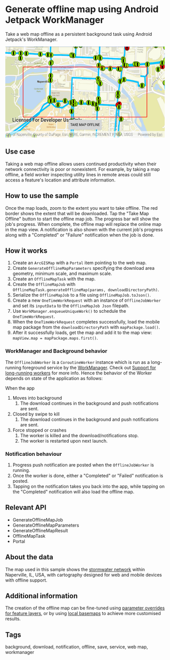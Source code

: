 # Generate offline map using Android Jetpack WorkManager

Take a web map offline as a persistent background task using Android Jetpack's WorkManager.

![Image of generate offline map using Android Jetpack WorkManager](generate-offline-map-using-android-jetpack-workmanager.png)

## Use case

Taking a web map offline allows users continued productivity when their network connectivity is poor or nonexistent. For example, by taking a map offline, a field worker inspecting utility lines in remote areas could still access a feature's location and attribute information.

## How to use the sample

Once the map loads, zoom to the extent you want to take offline. The red border shows the extent that will be downloaded. Tap the "Take Map Offline" button to start the offline map job. The progress bar will show the job's progress. When complete, the offline map will replace the online map in the map view. A notification is also shown with the current job's progress along with a "Completed" or "Failure" notification when the job is done.

## How it works

1. Create an `ArcGISMap` with a `Portal` item pointing to the web map.
2. Create `GenerateOfflineMapParameters` specifying the download area geometry, minimum scale, and maximum scale.
3. Create an `OfflineMapTask` with the map.
4. Create the `OfflineMapJob` with `OfflineMapTask.generateOfflineMap(params, downloadDirectoryPath)`.
5. Serialize the `OfflineMapJob` to a file using `OfflineMapJob.toJson()`.
6. Create a new `OneTimeWorkRequest` with an instance of `OfflineJobWorker` and set its `inputData` to the `OfflineMapJob Json` filepath.
7. Use `WorkManager.enqueueUniqueWork()` to schedule the `OneTimeWorkRequest`.
8. When the `OneTimeWorkRequest` completes successfully, load the mobile map package from the `downloadDirectoryPath` with `mapPackage.load()`.
9. After it successfully loads, get the map and add it to the map view: `mapView.map = mapPackage.maps.first()`.

### WorkManager and Background behavior

The `OfflineJobWorker` is a `CoroutineWorker` instance which is run as a long-running foreground service by the [WorkManager](https://developer.android.com/topic/libraries/architecture/workmanager). Check out [Support for long-running workers](https://developer.android.com/guide/background/persistent/how-to/long-running) for more info. Hence the behavior of the Worker depends on state of the application as follows:

When the app

1. Moves into background
   1. The download continues in the background and push notifications are sent.
2. Closed by swipe to kill
   1. The download continues in the background and push notifications are sent.
3. Force stopped or crashes
   1. The worker is killed and the download/notifications stop.
   2. The worker is restarted upon next launch.

### Notification behaviour

1. Progress push notification are posted when the `OfflineJobWorker` is running.
2. Once the worker is done, either a "Completed" or "Failed" notification is posted.
3. Tapping on the notification takes you back into the app, while tapping on the "Completed" notification will also load the offline map.

## Relevant API

* GenerateOfflineMapJob
* GenerateOfflineMapParameters
* GenerateOfflineMapResult
* OfflineMapTask
* Portal

## About the data

The map used in this sample shows the [stormwater network](https://arcgisruntime.maps.arcgis.com/home/item.html?id=acc027394bc84c2fb04d1ed317aac674) within Naperville, IL, USA, with cartography designed for web and mobile devices with offline support.

## Additional information

The creation of the offline map can be fine-tuned using [parameter overrides for feature layers](https://github.com/Esri/arcgis-runtime-samples-android/tree/master/java/generate-offline-map-overrides), or by using [local basemaps](https://github.com/Esri/arcgis-runtime-samples-android/tree/master/java/generate-offline-map-with-local-basemap)
to achieve more customised results.

## Tags

background, download, notification, offline, save, service, web map, workmanager
